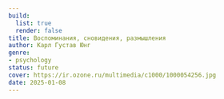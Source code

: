```yaml
---
build:
  list: true
  render: false
title: Воспоминания, сновидения, размышления
author: Карл Густав Юнг
genre:
- psychology
status: future
cover: https://ir.ozone.ru/multimedia/c1000/1000054256.jpg
date: 2025-01-08
---
```


